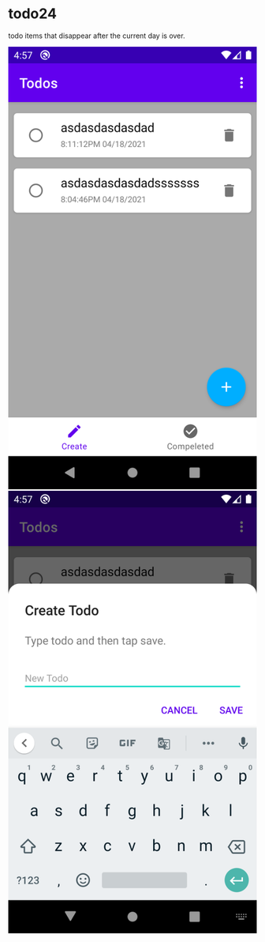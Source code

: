 # todo24
todo items that disappear after the current day is over.

![alt text](https://github.com/IronFuturist/todo24/blob/develop/screenshots/Screenshot_20210419_165702.png)
![alt text](https://github.com/IronFuturist/todo24/blob/develop/screenshots/Screenshot_20210419_165713.png)
